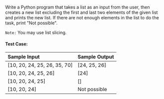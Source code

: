 Write a Python program that takes a list as an input from the user, then creates a new list excluding the first and last two elements of the given list and prints the new list. If there are not enough elements in the list to do the task, print "Not possible".

`Note:` You may use list slicing.

#### Test Case:

| Sample Input                 | Sample Output |
| :--------------------------- | :------------ |
| [10, 20, 24, 25, 26, 35, 70] | [24, 25, 26]  |
| [10, 20, 24, 25, 26]         | [24]          |
| [10, 20, 24, 25]             | []            |
| [10, 20, 24]                 | Not possible  |
